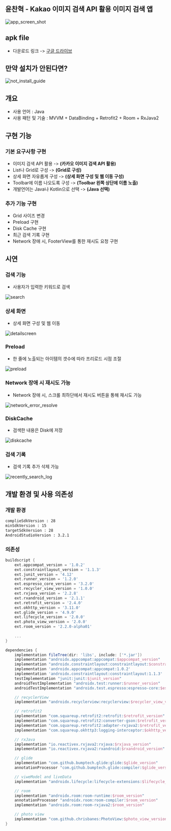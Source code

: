
## 윤찬혁 - Kakao 이미지 검색 API 활용 이미지 검색 앱

![app_screen_shot](https://user-images.githubusercontent.com/20294749/62584271-bd598a80-b8ee-11e9-9c3b-c9edaf5191aa.png)

## apk file
- 다운로드 링크 -> [구글 드라이브](https://drive.google.com/drive/folders/1vkTsG283bOHdHUEd9cduHyEvTtt9Tydu?usp=sharing)

## 만약 설치가 안된다면?

![not_install_guide](https://user-images.githubusercontent.com/20294749/62586404-71abde80-b8f8-11e9-85d7-288e84418646.png)

## 개요
- 사용 언어 : Java
- 사용 패턴 및 기술 : MVVM + DataBinding + Retrofit2 + Room + RxJava2

## 구현 기능
### 기본 요구사항 구현
- 이미지 검색 API 활용 -> **(카카오 이미지 검색 API 활용)**
- List나 Grid로 구성 -> **(Grid로 구성)**
- 상세 화면 자유롭게 구성 -> **(상세 화면 구성 및 웹 이동 구성)**
- Toolbar에 이름 나오도록 구성 -> **(Toolbar 왼쪽 상단에 이름 노출)**
- 개발언어는 Java나 Kotlin으로 선택 -> **(Java 선택)**

### 추가 기능 구현
- Grid 사이즈 변경
- Preload 구현
- Disk Cache 구현    
- 최근 검색 기록 구현
- Network 장애 시, FooterView를 통한 재시도 요청 구현

## 시연
### 검색 기능
- 사용자가 입력한 키워드로 검색

![search](https://user-images.githubusercontent.com/20294749/62585019-ed565d00-b8f1-11e9-9c5e-9843f801c3aa.gif)

### 상세 화면
- 상세 화면 구성 및 웹 이동 

![detailscreen](https://user-images.githubusercontent.com/20294749/62585016-ecbdc680-b8f1-11e9-8fcc-f37427c24a40.gif)

### Preload
- 한 줄에 노출되는 아이템의 갯수에 따라 프리로드 시점 조절

![preload](https://user-images.githubusercontent.com/20294749/62585018-ed565d00-b8f1-11e9-8b0c-f87e2740613b.gif)

### Network 장애 시 재시도 가능
- Network 장애 시, 스크롤 최하단에서 재시도 버튼을 통해 재시도 가능

![network_error_resolve](https://user-images.githubusercontent.com/20294749/62585015-ecbdc680-b8f1-11e9-8f09-4ebb16591621.gif)

### DiskCache 
- 검색한 내용은 Disk에 저장

![diskcache](https://user-images.githubusercontent.com/20294749/62585017-ed565d00-b8f1-11e9-9fcf-d8d9dfec9a9f.gif)

### 검색 기록
- 검색 기록 추가 삭제 가능

![recently_search_log](https://user-images.githubusercontent.com/20294749/62585014-ecbdc680-b8f1-11e9-8b93-115d632dbba1.gif)



## 개발 환경 및 사용 의존성
### 개발 환경
```xml
complieSdkVersion : 28
minSdkVersion : 15
targetSdkVersion : 28
AndroidStudioVersion : 3.2.1
```
### 의존성

```gradle
buildscript {
    ext.appcompat_version = '1.0.2'
    ext.constraintlayout_version = '1.1.3'
    ext.junit_version = '4.12'
    ext.runner_version = '1.2.0'
    ext.espresso_core_version = '3.2.0'
    ext.recycler_view_version = '1.0.0'
    ext.rxjava_version = '2.2.8'
    ext.rxandroid_version = '2.1.1'
    ext.retrofit_version = '2.4.0'
    ext.okhttp_version = '3.11.0'
    ext.glide_version = '4.9.0'
    ext.lifecycle_version = '2.0.0'
    ext.photo_view_version = '2.0.0'
    ext.room_version = '2.2.0-alpha01'
    
    ...
}
```
```gradle
dependencies {
    implementation fileTree(dir: 'libs', include: ['*.jar'])
    implementation "androidx.appcompat:appcompat:$appcompat_version"
    implementation "androidx.constraintlayout:constraintlayout:$constraintlayout_version"
    implementation 'androidx.appcompat:appcompat:1.0.2'
    implementation 'androidx.constraintlayout:constraintlayout:1.1.3'
    testImplementation "junit:junit:$junit_version"
    androidTestImplementation "androidx.test:runner:$runner_version"
    androidTestImplementation "androidx.test.espresso:espresso-core:$espresso_core_version"

    // recyclerView
    implementation "androidx.recyclerview:recyclerview:$recycler_view_version"

    // retrofit2
    implementation "com.squareup.retrofit2:retrofit:$retrofit_version"
    implementation "com.squareup.retrofit2:converter-gson:$retrofit_version"
    implementation "com.squareup.retrofit2:adapter-rxjava2:$retrofit_version"
    implementation "com.squareup.okhttp3:logging-interceptor:$okhttp_version"

    // rxJava
    implementation "io.reactivex.rxjava2:rxjava:$rxjava_version"
    implementation "io.reactivex.rxjava2:rxandroid:$rxandroid_version"

    // glide
    implementation "com.github.bumptech.glide:glide:$glide_version"
    annotationProcessor "com.github.bumptech.glide:compiler:$glide_version"

    // viweModel and liveData
    implementation "androidx.lifecycle:lifecycle-extensions:$lifecycle_version"

    // room
    implementation "androidx.room:room-runtime:$room_version"
    annotationProcessor "androidx.room:room-compiler:$room_version"
    implementation "androidx.room:room-rxjava2:$room_version"

    // photo view
    implementation "com.github.chrisbanes:PhotoView:$photo_view_version"
}
```


